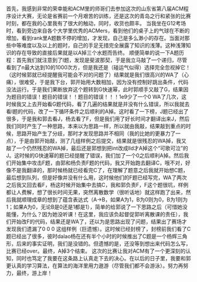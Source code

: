首先，我感到非常的荣幸能和ACM里的师哥们去参加这次的山东省第八届ACM程序设计大赛，无论是省赛前一个月艰苦的训练，还是这次的青岛之行和紧张的比赛时刻，都在我的心里我有了很大的触动，同时，收货也颇丰。
  当我坐在G12考场时，看到旁边来自各个大学里优秀的ACMers，看到他们的桌子上的气球在不断的增加，看到rank里A题数不停的增加，才发现，自己是多么渺小的存在。当面对那些中等难度以及以上的题时，自己的手足无措完全展露了知识的浅薄。这种浅薄知识的存在导致的直接后果就是以A掉三个水题而告终。
  顺便简单的说一下A题历程：首先我们就注意到了I题，发现是斐波那契，于是我立马敲了一个递归，尽管看到了n最大达到10的1000次方，但是我还是（碰运气似得）选择完全忽视掉它！（这时候郭就已经提醒我可能会不对的问题了）结果就是我们很高兴的WA了（心痛），很难受，于是我下台，郭开始用大数相加，因为没有控制好跳出条件，代码没法运行。于是我们果断放弃这个题转到G快速幂，此时郭顺手又敲了G，结果因为题目的错误！题目的错误！！题目的错误！！！1e9少了一个0 WA了几次，这时候我又上去开始看G题代码，看了几遍的结果就是并没有什么错误，所以我就去看I题的代码，改了一下循环条件之后顺利的A掉。这时看了一下榜，J题已经出了很多，于是我和郭去看J，杨去看了F，但是我们用了好长时间才翻译出来J，然后我们同时产生了一种思路，本来以为思路一样，所以就由我敲，结果敲到重点的时候，思路开始产生了分歧，那时才发现思路并不相同（我的比她的更暴力了一点），于是由郭开始敲，测了几组样例之后提交，结果就是很残忍的WA掉，我又敲了一个仍然残忍的WA掉，最后还是郭想到把int改成lld才A掉这个“可歌可泣”的J。这时候的G快速幂的题已经提醒了错误，我们加了一个0之后顺利A掉。然后我们开始集中攻击F题，由郭和杨负责F题的代码，我又开始跑去翻译C，哦不对，好像不是我翻译的，那时候杨就已经看完C了，在理解了题意之后我就开始想C题，最后想到队列，但是好像并没有什么用，这时候他们的F题已经写完，WA了两次之后我又回去看F，杨这时候开始集中去搞C，我和郭负责F，F这个题很坑，样例都让人费解，想了很长时间无果，突然离散数学（很听话地）就这样跑了出来，然后我就顺理成章的想到了蕴含表达式（A->B，如果A为1，B为0则为0，B为1则为1；如果A为0，无论B是0还是1都是1），简单的给郭说了一下思路之后（可惜她没能懂，为什么？因为她没听课！在这里，我应该负起督促郭听离散课的责任），我们开始改F的代码，结果还是WA了，还以为是思路出现了问题，结果出了赛场才发现我们遗漏了0 0 0 这组样例（巨遗憾）。这时候已经封榜了，封榜前我们看了C题已经出了很多，彼时dalao杨在还有半个小时的时候推出了C题是一个杨辉三角形，后来的事实证明，我们是没错的。但遗憾的是，还没等到想出来代码怎么写，比赛已经over。最终，A掉3个结束。
  这次的比赛让我对ACM有了一个更深刻的认知，同时也笃定了我要在这条路上认真走下去的决心。在以后的日子里，我要和郭更认真的学习算法，在算法的海洋里用力遨游（尽管我们都不会游泳）。努力再努力，最终，游上岸！
